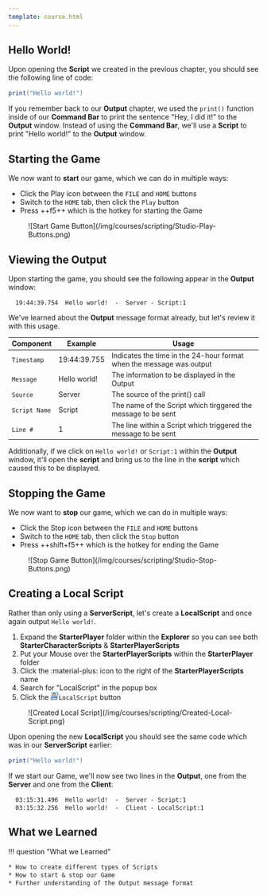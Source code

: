 ```yaml
---
template: course.html
---
```


## Hello World!

Upon opening the **Script** we created in the previous chapter, you should see the following line of code:
``` lua title="Script"
print("Hello world!")
```

If you remember back to our **Output** chapter, we used the `print()` function inside of our **Command Bar** to print the sentence "Hey, I did it!" to the **Output** window. Instead of using the **Command Bar**, we'll use a **Script** to print "Hello world!" to the **Output** window.

## Starting the Game

We now want to **start** our game, which we can do in multiple ways:

* Click the Play icon between the `FILE` and `HOME` buttons
* Switch to the `HOME` tab, then click the `Play` button
* Press ++f5++ which is the hotkey for starting the Game

<figure markdown>
  ![Start Game Button](/img/courses/scripting/Studio-Play-Buttons.png)
</figure>

## Viewing the Output

Upon starting the game, you should see the following appear in the **Output** window:
``` text title="Output"
  19:44:39.754  Hello world!  -  Server - Script:1
```

We've learned about the **Output** message format already, but let's review it with this usage.

| Component | Example | Usage |
| -         | -       | -     |
| `Timestamp` | 19:44:39.755 | Indicates the time in the 24-hour format when the message was output |
| `Message` | Hello world! | The information to be displayed in the Output |
| `Source` | Server | The source of the print() call |
| `Script Name` | Script | The name of the Script which tirggered the message to be sent |
| `Line #` | 1 | The line within a Script which triggered the message to be sent |

Additionally, if we click on `Hello world!` or `Script:1` within the **Output** window, it'll open the **script** and bring us to the line in the **script** which caused this to be displayed.

## Stopping the Game

We now want to **stop** our game, which we can do in multiple ways:

* Click the Stop icon between the `FILE` and `HOME` buttons
* Switch to the `HOME` tab, then click the `Stop` button
* Press ++shift+f5++ which is the hotkey for ending the Game

<figure markdown>
  ![Stop Game Button](/img/courses/scripting/Studio-Stop-Buttons.png)
</figure>

## Creating a Local Script

Rather than only using a **ServerScript**, let's create a **LocalScript** and once again output `Hello world!`.

1. Expand the **StarterPlayer** folder within the **Explorer** so you can see both **StarterCharacterScripts** & **StarterPlayerScripts**
2. Put your Mouse over the **StarterPlayerScripts** within the **StarterPlayer** folder
3. Click the :material-plus: icon to the right of the **StarterPlayerScripts** name
4. Search for "LocalScript" in the popup box
5. Click the ![Local Script](/img/icons/LocalScript.png)`LocalScript` button

<figure markdown>
  ![Created Local Script](/img/courses/scripting/Created-Local-Script.png)
</figure>

Upon opening the new **LocalScript** you should see the same code which was in our **ServerScript** earlier:
``` lua title="LocalScript"
print("Hello world!")
```

If we start our Game, we'll now see two lines in the **Output**, one from the **Server** and one from the **Client**:
``` text title="Output"
  03:15:31.496  Hello world!  -  Server - Script:1
  03:15:32.256  Hello world!  -  Client - LocalScript:1
```

## What we Learned

!!! question "What we Learned"

    * How to create different types of Scripts
    * How to start & stop our Game
    * Further understanding of the Output message format
